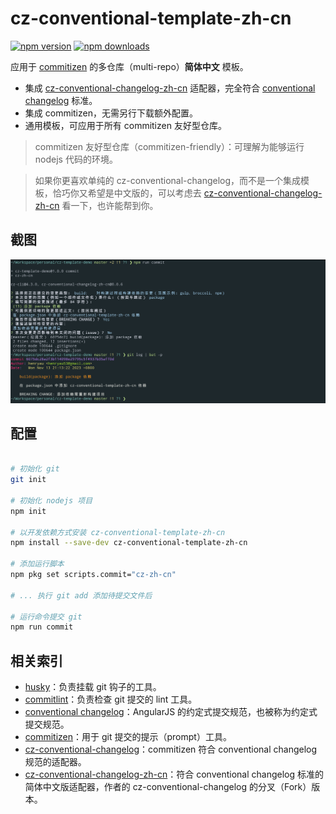 # cz-conventional-template-zh-cn

[![npm version](https://img.shields.io/npm/v/cz-conventional-template-zh-cn.svg?style=flat-square)](https://www.npmjs.org/package/cz-conventional-template-zh-cn)
[![npm downloads](https://img.shields.io/npm/dt/cz-conventional-template-zh-cn)](http://npm-stat.com/charts.html?package=cz-conventional-template-zh-cn&from=2023-11-01)

应用于 [commitizen](https://github.com/commitizen/cz-cli) 的多仓库（multi-repo）**简体中文** 模板。

- 集成 [cz-conventional-changelog-zh-cn](https://github.com/henryau53/cz-conventional-changelog-zh-cn) 适配器，完全符合 [conventional changelog](https://github.com/conventional-changelog/conventional-changelog) 标准。
- 集成 commitizen，无需另行下载额外配置。
- 通用模板，可应用于所有 commitizen 友好型仓库。

> commitizen 友好型仓库（commitizen-friendly）：可理解为能够运行 nodejs 代码的环境。

> 如果你更喜欢单纯的 cz-conventional-changelog，而不是一个集成模板，恰巧你又希望是中文版的，可以考虑去 [cz-conventional-changelog-zh-cn](https://github.com/henryau53/cz-conventional-changelog-zh-cn) 看一下，也许能帮到你。

## 截图

![截图](./meta/screenshots/s.png)

## 配置

```bash

# 初始化 git
git init

# 初始化 nodejs 项目
npm init

# 以开发依赖方式安装 cz-conventional-template-zh-cn
npm install --save-dev cz-conventional-template-zh-cn

# 添加运行脚本
npm pkg set scripts.commit="cz-zh-cn"

# ... 执行 git add 添加待提交文件后

# 运行命令提交 git
npm run commit

```

## 相关索引

- [husky](https://github.com/typicode/husky)：负责挂载 git 钩子的工具。
- [commitlint](https://github.com/conventional-changelog/commitlint)：负责检查 git 提交的 lint 工具。
- [conventional changelog](https://github.com/conventional-changelog/conventional-changelog)：AngularJS 的约定式提交规范，也被称为约定式提交规范。
- [commitizen](https://github.com/commitizen/cz-cli)：用于 git 提交的提示（prompt）工具。
- [cz-conventional-changelog](https://github.com/commitizen/cz-conventional-changelog)：commitizen 符合 conventional changelog 规范的适配器。
- [cz-conventional-changelog-zh-cn](https://github.com/henryau53/cz-conventional-changelog-zh-cn)：符合 conventional changelog 标准的简体中文版适配器，作者的 cz-conventional-changelog 的分叉（Fork）版本。
